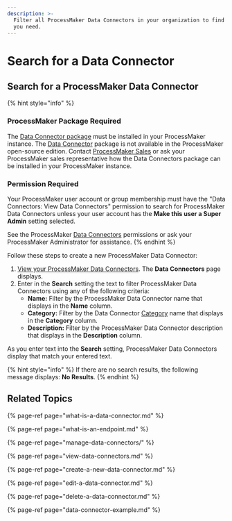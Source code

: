```yaml
---
description: >-
  Filter all ProcessMaker Data Connectors in your organization to find that one
  you need.
---
```


# Search for a Data Connector

## Search for a ProcessMaker Data Connector

{% hint style="info" %}
### ProcessMaker Package Required

The [Data Connector package](../../package-development-distribution/package-a-connector/data-connector-package.md) must be installed in your ProcessMaker instance. The [Data Connector](what-is-a-data-connector.md) package is not available in the ProcessMaker open-source edition. Contact [ProcessMaker Sales](https://www.processmaker.com/contact/) or ask your ProcessMaker sales representative how the Data Connectors package can be installed in your ProcessMaker instance.

### Permission Required

Your ProcessMaker user account or group membership must have the "Data Connectors: View Data Connectors" permission to search for ProcessMaker Data Connectors unless your user account has the **Make this user a Super Admin** setting selected.

See the ProcessMaker [Data Connectors](../../processmaker-administration/permission-descriptions-for-users-and-groups.md#data-connectors) permissions or ask your ProcessMaker Administrator for assistance.
{% endhint %}

Follow these steps to create a new ProcessMaker Data Connector:

1. [View your ProcessMaker Data Connectors](view-data-connectors.md#view-all-scripts). The **Data Connectors** page displays.
2. Enter in the **Search** setting the text to filter ProcessMaker Data Connectors using any of the following criteria:
   * **Name:** Filter by the ProcessMaker Data Connector name that displays in the **Name** column.
   * **Category:** Filter by the Data Connector [Category](manage-data-connectors/manage-data-connector-categories/what-is-a-data-connector-category.md) name that displays in the **Category** column.
   * **Description:** Filter by the ProcessMaker Data Connector description that displays in the **Description** column.

As you enter text into the **Search** setting, ProcessMaker Data Connectors display that match your entered text.

{% hint style="info" %}
If there are no search results, the following message displays: **No Results**.
{% endhint %}

## Related Topics

{% page-ref page="what-is-a-data-connector.md" %}

{% page-ref page="what-is-an-endpoint.md" %}

{% page-ref page="manage-data-connectors/" %}

{% page-ref page="view-data-connectors.md" %}

{% page-ref page="create-a-new-data-connector.md" %}

{% page-ref page="edit-a-data-connector.md" %}

{% page-ref page="delete-a-data-connector.md" %}

{% page-ref page="data-connector-example.md" %}

